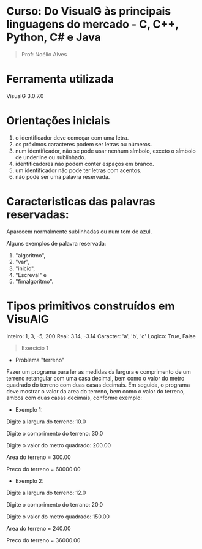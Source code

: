 # Curso: Do VisualG às principais linguagens do mercado - C, C++, Python, C# e Java
>Prof: Noélio Alves


# Ferramenta utilizada

VisualG 3.0.7.0

# Orientações iniciais

1. o identificador deve começar com uma letra.
2. os próximos caracteres podem ser letras ou números.
3. num identificador, não se pode usar nenhum símbolo, exceto o símbolo de underline ou sublinhado.
4. identificadores não podem conter espaços em branco. 
5. um identificador não pode ter letras com acentos.
6. não pode ser uma palavra reservada. 

# Caracteristicas das palavras reservadas: 
Aparecem normalmente sublinhadas ou num tom de azul.

Alguns exemplos de palavra reservada: 
1. "algoritmo", 
2. "var", 
3. "inicio", 
4. "Escreval" e 
5. "fimalgoritmo".

# Tipos primitivos construídos em VisuAlG
Inteiro: 1, 3, -5, 200
Real: 3.14, -3.14
Caracter: 'a', 'b', 'c'
Logico: True, False

> Exercício 1

- Problema "terreno"

Fazer um programa para ler as medidas da largura e comprimento de um terreno retangular com uma casa decimal, bem como o valor do metro quadrado do terreno com duas casas decimais.
Em seguida, o programa deve mostrar o valor da area do terreno, bem como o valor do terreno, ambos com duas casas decimais, conforme exemplo:

- Exemplo 1:

Digite a largura do terreno: 10.0

Digite o comprimento do terreno: 30.0

Digite o valor do metro quadrado: 200.00

Area do terreno = 300.00

Preco do terreno = 60000.00

- Exemplo 2:

Digite a largura do terreno: 12.0

Digite o comprimento do terrano: 20.0

Digite o valor do metro quadrado: 150.00

Area do terreno = 240.00

Preco do terreno = 36000.00
